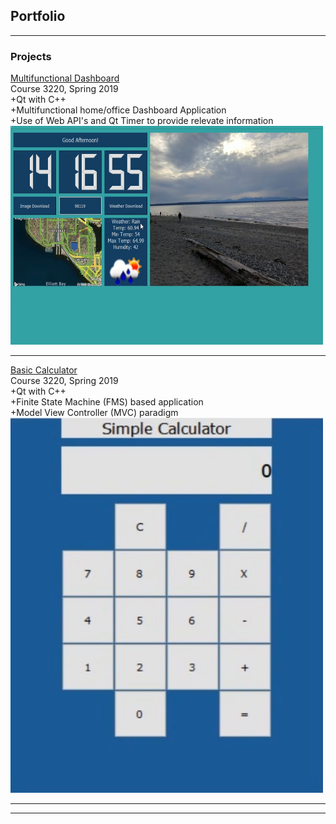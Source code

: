## Portfolio

---

### Projects 

[Multifunctional Dashboard](https://github.com/edmondsb/DesktopApplication)
<br>
Course 3220, Spring 2019
<br>
+Qt with C++
<br>
+Multifunctional home/office Dashboard Application
<br>
+Use of Web API's and Qt Timer to provide relevate information
<br>
<img src="images/DesktopApp.jpg?" width = "500" height = "350"/>

---
[Basic Calculator](https://github.com/edmondsb/BasicCalculator)
<br>
Course 3220, Spring 2019
<br>
+Qt with C++
<br>
+Finite State Machine (FMS) based application
<br>
+Model View Controller (MVC) paradigm
<br>
<img src="images/Calculator.jpg?" width= "500" height = "600"/>

---







---
